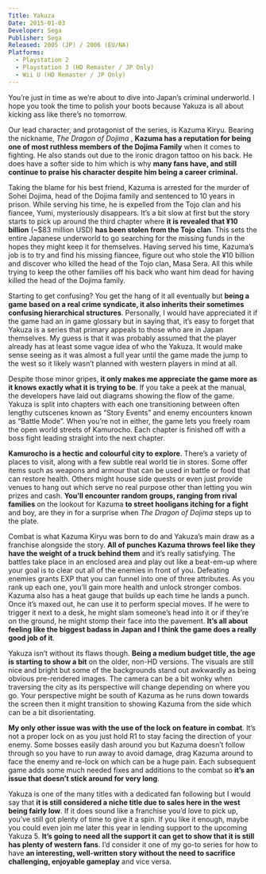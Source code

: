 ```yaml
---
Title: Yakuza
Date: 2015-01-03
Developer: Sega
Publisher: Sega  
Released: 2005 (JP) / 2006 (EU/NA)  
Platforms:
  - Playstation 2
  - Playstation 3 (HD Remaster / JP Only)
  - Wii U (HD Remaster / JP Only)
---
```


You’re just in time as we’re about to dive into Japan’s criminal underworld. I
hope you took the time to polish your boots because Yakuza is all about
kicking ass like there’s no tomorrow.

Our lead character, and protagonist of the series, is Kazuma Kiryu. Bearing
the nickname, _The Dragon of Dojima_ , **Kazuma has a reputation for being one
of most ruthless members of the Dojima Family** when it comes to fighting. He
also stands out due to the ironic dragon tattoo on his back. He does have a
softer side to him which is why **many fans have, and still continue to praise
his character despite him being a career criminal.**

Taking the blame for his best friend, Kazuma is arrested for the murder of
Sohei Dojima, head of the Dojima family and sentenced to 10 years in prison.
While serving his time, he is expelled from the Tojo clan and his fiancee,
Yumi, mysteriously disappears. It’s a bit slow at first but the story starts
to pick up around the third chapter where **it is revealed that ¥10 billion**
(~$83 million USD) **has been stolen from the Tojo clan**. This sets the
entire Japanese underworld to go searching for the missing funds in the hopes
they might keep it for themselves. Having served his time, Kazuma’s job is to
try and find his missing fiancee, figure out who stole the ¥10 billion and
discover who killed the head of the Tojo clan, Masa Sera. All this while
trying to keep the other families off his back who want him dead for having
killed the head of the Dojima family.

Starting to get confusing? You get the hang of it all eventually but **being a
game based on a real crime syndicate, it also inherits their sometimes
confusing hierarchical structures**. Personally, I would have appreciated it
if the game had an in game glossary but in saying that, it’s easy to forget
that Yakuza is a series that primary appeals to those who are in Japan
themselves. My guess is that it was probably assumed that the player already
has at least some vague idea of who the Yakuza. It would make sense seeing as
it was almost a full year until the game made the jump to the west so it
likely wasn’t planned with western players in mind at all.

Despite those minor gripes, **it only makes me appreciate the game more as it
knows exactly what it is trying to be**. If you take a peek at the manual, the
developers have laid out diagrams showing the flow of the game. Yakuza is
split into chapters with each one transitioning between often lengthy
cutscenes known as “Story Events” and enemy encounters known as “Battle Mode”.
When you’re not in either, the game lets you freely roam the open world
streets of Kamurocho. Each chapter is finished off with a boss fight leading
straight into the next chapter.

**Kamurocho is a hectic and colourful city to explore**. There’s a variety of
places to visit, along with a few subtle real world tie in stores. Some offer
items such as weapons and armour that can be used in battle or food that can
restore health. Others might house side quests or even just provide venues to
hang out which serve no real purpose other than letting you win prizes and
cash. **You’ll encounter random groups, ranging from rival families** on the
lookout for Kazuma **to street hooligans itching for a fight** and boy, are
they in for a surprise when _The Dragon of Dojima_ steps up to the plate.

Combat is what Kazuma Kiryu was born to do and Yakuza’s main draw as a
franchise alongside the story. **All of punches Kazuma throws feel like they
have the weight of a truck behind them** and it’s really satisfying. The
battles take place in an enclosed area and play out like a beat-em-up where
your goal is to clear out all of the enemies in front of you. Defeating
enemies grants EXP that you can funnel into one of three attributes. As you
rank up each one, you’ll gain more health and unlock stronger combos. Kazuma
also has a heat gauge that builds up each time he lands a punch. Once it’s
maxed out, he can use it to perform special moves. If he were to trigger it
next to a desk, he might slam someone’s head into it or if they’re on the
ground, he might stomp their face into the pavement. **It’s all about feeling
like the biggest badass in Japan and I think the game does a really good job
of it**.

Yakuza isn’t without its flaws though. **Being a medium budget title, the age
is starting to show a bit** on the older, non-HD versions. The visuals are
still nice and bright but some of the backgrounds stand out awkwardly as being
obvious pre-rendered images. The camera can be a bit wonky when traversing the
city as its perspective will change depending on where you go. Your
perspective might be south of Kazuma as he runs down towards the screen then
it might transition to showing Kazuma from the side which can be a bit
disorientating.

**My only other issue was with the use of the lock on feature in combat**.
It’s not a proper lock on as you just hold R1 to stay facing the direction of
your enemy. Some bosses easily dash around you but Kazuma doesn’t follow
through so you have to run away to avoid damage, drag Kazuma around to face
the enemy and re-lock on which can be a huge pain. Each subsequent game adds
some much needed fixes and additions to the combat so **it’s an issue that
doesn’t stick around for very long**.

Yakuza is one of the many titles with a dedicated fan following but I would
say that **it is still considered a niche title due to sales here in the west
being fairly low**. If it does sound like a franchise you’d love to pick up,
you’ve still got plenty of time to give it a spin. If you like it enough,
maybe you could even join me later this year in lending support to the
upcoming Yakuza 5. **It’s going to need all the support it can get to show
that it is still has plenty of western fans**. I’d consider it one of my go-to
series for how to have **an interesting, well-written story without the need
to sacrifice challenging, enjoyable gameplay** and vice versa.

